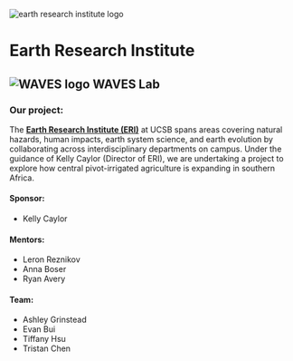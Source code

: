 
![earth research institute logo](images/eri_logo.png)
# Earth Research Institute 
## ![WAVES logo](images/WAVES_logo.png) WAVES Lab




### Our project:
The **[Earth Research Institute (ERI)](https://www.eri.ucsb.edu)** at UCSB spans areas covering natural hazards, human impacts, earth system science, and earth evolution by collaborating across interdisciplinary departments on campus. Under the guidance of Kelly Caylor (Director of ERI), we are undertaking a project to explore how central pivot-irrigated agriculture is expanding in southern Africa.
#### Sponsor:
- Kelly Caylor
#### Mentors: 
- Leron Reznikov
- Anna Boser
- Ryan Avery
#### Team: 
- Ashley Grinstead
- Evan Bui
- Tiffany Hsu
- Tristan Chen

